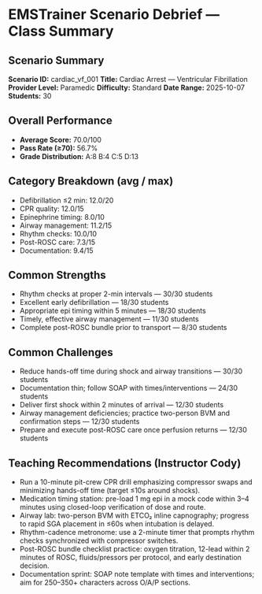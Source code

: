 # EMSTrainer Scenario Debrief — Class Summary
## Scenario Summary
**Scenario ID:** cardiac_vf_001
**Title:** Cardiac Arrest — Ventricular Fibrillation
**Provider Level:** Paramedic
**Difficulty:** Standard
**Date Range:** 2025-10-07
**Students:** 30

## Overall Performance
- **Average Score:** 70.0/100
- **Pass Rate (≥70):** 56.7%
- **Grade Distribution:** A:8 B:4 C:5 D:13

## Category Breakdown (avg / max)
- Defibrillation ≤2 min: 12.0/20
- CPR quality: 12.0/15
- Epinephrine timing: 8.0/10
- Airway management: 11.2/15
- Rhythm checks: 10.0/10
- Post-ROSC care: 7.3/15
- Documentation: 9.4/15

## Common Strengths
- Rhythm checks at proper 2-min intervals — 30/30 students
- Excellent early defibrillation — 18/30 students
- Appropriate epi timing within 5 minutes — 18/30 students
- Timely, effective airway management — 11/30 students
- Complete post-ROSC bundle prior to transport — 8/30 students

## Common Challenges
- Reduce hands-off time during shock and airway transitions — 30/30 students
- Documentation thin; follow SOAP with times/interventions — 24/30 students
- Deliver first shock within 2 minutes of arrival — 12/30 students
- Airway management deficiencies; practice two-person BVM and confirmation steps — 12/30 students
- Prepare and execute post-ROSC care once perfusion returns — 12/30 students

## Teaching Recommendations (Instructor Cody)
- Run a 10-minute pit-crew CPR drill emphasizing compressor swaps and minimizing hands-off time (target ≤10s around shocks).
- Medication timing station: pre-load 1 mg epi in a mock code within 3–4 minutes using closed-loop verification of dose and route.
- Airway lab: two-person BVM with ETCO₂ inline capnography; progress to rapid SGA placement in ≤60s when intubation is delayed.
- Rhythm-cadence metronome: use a 2-minute timer that prompts rhythm checks synchronized with compressor switches.
- Post-ROSC bundle checklist practice: oxygen titration, 12-lead within 2 minutes of ROSC, fluids/pressors per protocol, and early destination decision.
- Documentation sprint: SOAP note template with times and interventions; aim for 250–350+ characters across O/A/P sections.